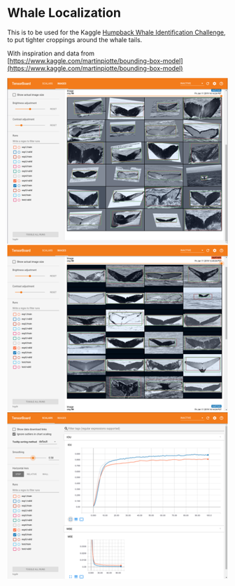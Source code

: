 Whale Localization
==================

This is to be used for the Kaggle 
[Humpback Whale Identification Challenge](https://www.kaggle.com/c/humpback-whale-identification),
to put tighter croppings around the whale tails.

With inspiration and data from [https://www.kaggle.com/martinpiotte/bounding-box-model](https://www.kaggle.com/martinpiotte/bounding-box-model)

!["Train Boxes"](media/train_boxes.png)
!["Valid Boxes"](media/valid_boxes.png)
!["Loss And Validation"](media/loss_and_valid.png)
